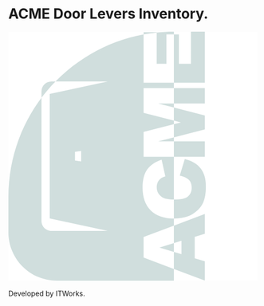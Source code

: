 
<!DOCTYPE html>
<html lang="en">
<head>
    <meta charset="UTF-8">
    <meta http-equiv="X-UA-Compatible" content="IE=edge">
    <meta name="viewport" content="width=device-width, initial-scale=1.0">
    <link rel="icon" href="root/images/logo/icon.png">
    <link rel="stylesheet" type="text/css" href="root/stylesheets/style.css">
</head>
<body>
    <h1>ACME Door Levers Inventory.</h1>
    <img class="R logo" src="root/images/logo/acmeLogo.png">
    <p>Developed by ITWorks.</p>
</body>
</html>
